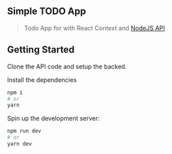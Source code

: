 ## Simple TODO App

> Todo App for with React Context and [NodeJS API](https://github.com/hex534D/todo-api)

## Getting Started
Clone the API code and setup the backed.

Install the dependencies

```bash
npm i
# or
yarn
```

Spin up the development server:

```bash
npm run dev
# or
yarn dev
```